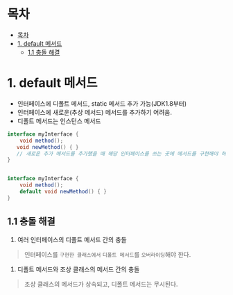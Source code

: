 # 목차
- [목차](#목차)
- [1. default 메서드](#1-default-메서드)
  - [1.1 충돌 해결](#11-충돌-해결)

# 1. default 메서드
- 인터페이스에 디폴트 메서드, static 메서드 추가 가능(JDK1.8부터)
- 인터페이스에 새로운(추상 메서드) 메서드를 추가하기 어려움.
- 디폴트 메서드는 인스턴스 메서드

```java
interface myInterface {
    void method();
   void newMethod() { } 
   // 새로운 추가 메서드를 추가했을 때 해당 인터페이스를 쓰는 곳에 메서드를 구현해야 하는 문제점이 생긴다.
}


interface myInterface {
    void method();
    default void newMethod() { }
}

```

## 1.1 충돌 해결

1. 여러 인터페이스의 디폴트 메서드 간의 충돌
> 인터페이스를 `구현한 클래스에서` `디폴트 메서드`를 `오버라이딩`해야 한다.

1. 디폴트 메서드와 조상 클래스의 메서드 간의 충돌
> 조상 클래스의 메서드가 상속되고, 디폴트 메서드는 무시된다.
